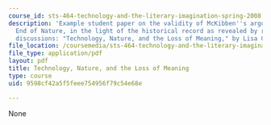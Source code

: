 ```yaml
---
course_id: sts-464-technology-and-the-literary-imagination-spring-2008
description: 'Example student paper on the validity of McKibben''s argument in The
  End of Nature, in the light of the historical record as revealed by readings and
  discussions: "Technology, Nature, and the Loss of Meaning," by Lisa Crystal.'
file_location: /coursemedia/sts-464-technology-and-the-literary-imagination-spring-2008/9598cf42a5f5feee754956f79c54e68e_crystal_final.pdf
file_type: application/pdf
layout: pdf
title: Technology, Nature, and the Loss of Meaning
type: course
uid: 9598cf42a5f5feee754956f79c54e68e

---
```

None